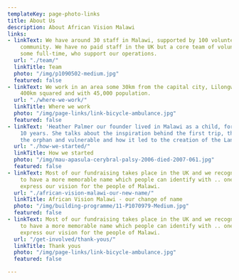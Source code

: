```yaml
---
templateKey: page-photo-links
title: About Us
description: About African Vision Malawi
links:
- linkText: We have around 30 staff in Malawi, supported by 100 volunteers from the
    community. We have no paid staff in the UK but a core team of volunteers and trustees,
    some full-time, who support our operations.
  url: "./team/"
  linkTitle: Team
  photo: "/img/p1090502-medium.jpg"
  featured: false
- linkText: We work in an area some 30km from the capital city, Lilongwe which is
    400km squared and with 45,000 population.
  url: "./where-we-work/"
  linkTitle: Where we work
  photo: "/img/page-links/link-bicycle-ambulance.jpg"
  featured: false
- linkText: 'Heather Palmer our founder lived in Malawi as a child, for her first
    10 years. She talks about the inspiration behind the first trip, the plight of
    the orphan and vulnerable and how it led to the creation of the Landirani Trust.  '
  url: "./how-we-started/"
  linkTitle: How we started
  photo: "/img/mau-apasula-cerybral-palsy-2006-died-2007-061.jpg"
  featured: false
- linkText: Most of our fundraising takes place in the UK and we recognize we need
    to have a more memorable name which people can identify with .. one which will
    express our vision for the people of Malawi.
  url: "./african-vision-malawi-our-new-name/"
  linkTitle: African Vision Malawi - our change of name
  photo: "/img/building-programme/11-P1070979-Medium.jpg"
  featured: false
- linkText: Most of our fundraising takes place in the UK and we recognize we need
    to have a more memorable name which people can identify with .. one which will
    express our vision for the people of Malawi.
  url: "/get-involved/thank-yous/"
  linkTitle: Thank yous
  photo: "/img/page-links/link-bicycle-ambulance.jpg"
  featured: false

---
```


